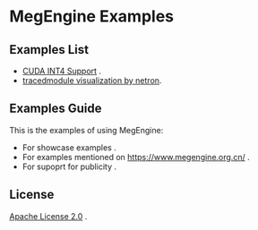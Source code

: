 # MegEngine Examples

## Examples List
* [CUDA INT4 Support](https://github.com/MegEngine/examples/tree/main/int4_resnet50_test) .
* [tracedmodule visualization by netron](https://github.com/MegEngine/examples/tree/main/netron_tracedmodule).


## Examples Guide
This is the examples of using MegEngine:
* For showcase examples .
* For examples mentioned on https://www.megengine.org.cn/ .
* For supoprt for publicity .

## License
[Apache License 2.0](https://github.com/MegEngine/examples/blob/main/LICENSE) .
